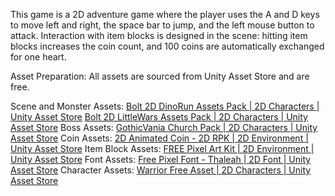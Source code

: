 This game is a 2D adventure game where the player uses the A and D keys to move left and right, the space bar to jump, and the left mouse button to attack. Interaction with item blocks is designed in the scene: hitting item blocks increases the coin count, and 100 coins are automatically exchanged for one heart.

Asset Preparation:
All assets are sourced from Unity Asset Store and are free.

Scene and Monster Assets:
[Bolt 2D DinoRun Assets Pack | 2D Characters | Unity Asset Store](https://assetstore.unity.com/packages/2d/characters/bolt-2d-dinorun-assets-pack-188721)
[Bolt 2D LittleWars Assets Pack | 2D Characters | Unity Asset Store](https://assetstore.unity.com/packages/2d/characters/bolt-2d-littlewars-assets-pack-189896)
Boss Assets:
[GothicVania Church Pack | 2D Characters | Unity Asset Store](https://assetstore.unity.com/packages/2d/characters/gothicvania-church-pack-147117)
Coin Assets:
[2D Animated Coin - 2D RPK | 2D Environment | Unity Asset Store](https://assetstore.unity.com/packages/2d/environments/2d-animated-coin-2d-rpk-22009)
Item Block Assets:
[FREE Pixel Art Kit | 2D Environment | Unity Asset Store](https://assetstore.unity.com/packages/2d/environments/free-pixel-art-kit-211149)
Font Assets:
[Free Pixel Font - Thaleah | 2D Font | Unity Asset Store](https://assetstore.unity.com/packages/2d/fonts/free-pixel-font-thaleah-140059)
Character Assets:
[Warrior Free Asset | 2D Characters | Unity Asset Store](https://assetstore.unity.com/packages/2d/characters/warrior-free-asset-195707)
